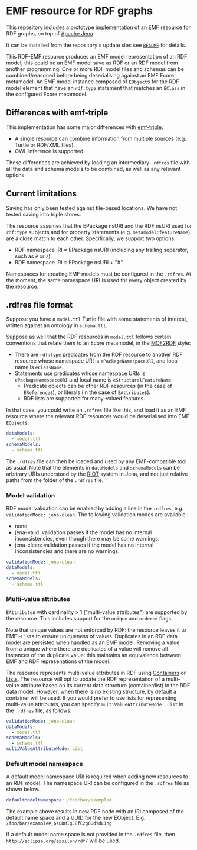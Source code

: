 # EMF resource for RDF graphs

This repository includes a prototype implementation of an EMF resource for RDF graphs, on top of [Apache Jena](https://jena.apache.org/).

It can be installed from the repository's update site: see [`README`](./README.md) for details.

This RDF-EMF resource produces an EMF model representation of an RDF model; this could be an EMF model save as RDF or an RDF model from another programming. One or more RDF model files and schemas can be combined/reasoned before being deserialising against an EMF Ecore metamodel. An EMF model instance composed of `EObject`s for the RDF model element that have an `rdf:type` statement that matches an `EClass` in the configured Ecore metamodel.

## Differences with emf-triple

This implementation has some major differences with [emf-triple](https://github.com/ghillairet/emftriple):

* A single resource can combine information from multiple sources (e.g. Turtle or RDF/XML files).
* OWL inference is supported.

These differences are achieved by loading an intermediary `.rdfres` file with all the data and schema models to be combined, as well as any relevant options.

## Current limitations

Saving has only been tested against file-based locations. We have not tested saving into triple stores.

The resource assumes that the EPackage nsURI and the RDF nsURI used for `rdf:type` subjects and for property statements (e.g. `metamodel:featureName`) are a close match to each other.
Specifically, we support two options:

* RDF namespace IRI = EPackage nsURI (including any trailing separator, such as `#` or `/`).
* RDF namespace IRI = EPackage nsURI + "#".

Namespaces for creating EMF models must be configured in the `.rdfres`.
At the moment, the same namespace URI is used for every object created by the resource.

## .rdfres file format

Suppose you have a `model.ttl` Turtle file with some statements of interest, written against an ontology in `schema.ttl`.

Suppose as well that the RDF resources in `model.ttl` follows certain conventions that relate them to an Ecore metamodel, in the [MOF2RDF](https://www.omg.org/spec/MOF2RDF/1.0/About-MOF2RDF) style:

* There are `rdf:type` predicates from the RDF resource to another RDF resource whose namespace URI is `ePackageNamespaceURI`, and local name is `eClassName`.
* Statements use predicates whose namespace URIs is `ePackageNamespaceURI` and local name is `eStructuralFeatureName`:
  * Predicate objects can be other RDF resources (in the case of `EReference`s), or literals (in the case of `EAttribute`s).
  * RDF lists are supported for many-valued features.

In that case, you could write an `.rdfres` file like this, and load it as an EMF resource where the relevant RDF resources would be deserialised into EMF `EObject`s:

```yaml
dataModels:
  - model.ttl
schemaModels:
  - schema.ttl
```

The `.rdfres` file can then be loaded and used by any EMF-compatible tool as usual.
Note that the elements in `dataModels` and `schemaModels` can be arbitrary URIs understood by the [RIOT](https://jena.apache.org/documentation/io/) system in Jena, and not just relative paths from the folder of the `.rdfres` file.

### Model validation

RDF model validation can be enabled by adding a line in the `.rdfres`, e.g. `validationMode: jena-clean`. The following validation modes are available :

- none
- jena-valid: validation passes if the model has no internal inconsistencies, even though there may be some warnings.
- jena-clean: validation passes if the model has no internal inconsistencies and there are no warnings.

```yaml
validationMode: jena-clean
dataModels:
  - model.ttl
schemaModels:
  - schema.ttl
```

### Multi-value attributes

`EAttribute`s with cardinality > 1 ("multi-value attributes") are supported by the resource.
This includes support for the `unique` and `ordered` flags.

Note that unique values are not enforced by RDF: the resource leaves it to EMF `EList`s to ensure uniqueness of values.
Duplicates in an RDF data model are persisted when handled as an EMF model.
Removing a value from a unique where there are duplicates of a value will remove all instances of the duplicate value: this maintains an equivalence between EMF and RDF represenations of the model.

The resource represents multi-value attributes in RDF using [Containers](https://www.w3.org/TR/rdf-schema/#ch_containervocab) or [Lists](https://www.w3.org/TR/rdf-schema/#ch_collectionvocab).
The resource will opt to update the RDF representation of a multi-value attribute based on its current data structure (container/list) in the RDF data model.
However, when there is no existing structure, by default a container will be used.
If you would prefer to use lists for representing multi-value attributes, you can specify `multiValueAttributeMode: List` in the `.rdfres` file, as follows:

```yaml
validationMode: jena-clean
dataModels:
  - model.ttl
schemaModels:
  - schema.ttl
multiValueAttributeMode: List
```

### Default model namespace

A default model namespace URI is required when adding new resources to an RDF model.
The namespace URI can be configured in the `.rdfres` file as shown below.

```yaml
defaultModelNamespace: /foo/bar/example#
```

The example above results in new RDF node with an IRI composed of the default name space and a UUID for the new EObject. E.g. `/foo/bar/example#_6sDDMIgJEfC2g6UdYdL1hg`

If a default model name space is not provided in the `.rdfres` file, then `http://eclipse.org/epsilon/rdf/` will be used.